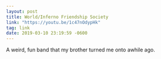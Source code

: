 ```yaml
---
layout: post
title: World/Inferno Friendship Society 
link: "https://youtu.be/1c47nOdypHk"
tag: link
date: 2019-03-10 23:19:59 -0600
---
```

A weird, fun band that my brother turned me onto awhile ago. 